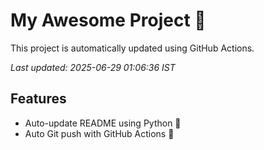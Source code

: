 # My Awesome Project 🚀

This project is automatically updated using GitHub Actions.

_Last updated: 2025-06-29 01:06:36 IST_

## Features
- Auto-update README using Python 🐍
- Auto Git push with GitHub Actions 🤖
